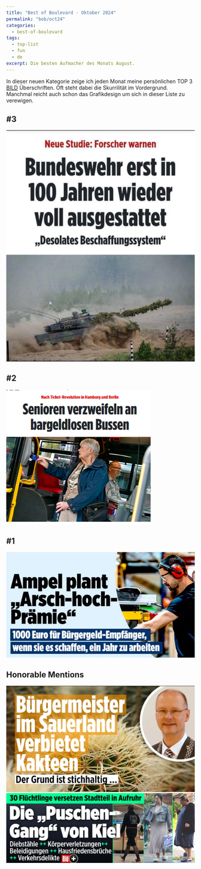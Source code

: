 ```yaml
---
title: "Best of Boulevard - Oktober 2024"
permalink: "bob/oct24"
categories:
  - best-of-boulevard
tags:
  - top-list
  - fun
  - de
excerpt: Die besten Aufmacher des Monats August.
---
```


In dieser neuen Kategorie zeige ich jeden Monat meine persönlichen TOP 3 [BILD](https://www.bild.de/) Überschriften.
Oft steht dabei die Skurrilität im Vordergrund.
Manchmal reicht auch schon das Grafikdesign um sich in dieser Liste zu verewigen.


## #3
![3](/assets/images/bob/2024-10/bundeswehr.PNG)


## #2
![2](/assets/images/bob/2024-10/bargeld1.PNG)


## #1
![1](/assets/images/bob/2024-10/geld3.PNG)


## Honorable Mentions
![](/assets/images/bob/2024-10/kakteen.PNG)
![](/assets/images/bob/2024-10/puschen.JPG)

